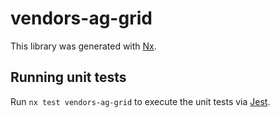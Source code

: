 # vendors-ag-grid

This library was generated with [Nx](https://nx.dev).

## Running unit tests

Run `nx test vendors-ag-grid` to execute the unit tests via [Jest](https://jestjs.io).
